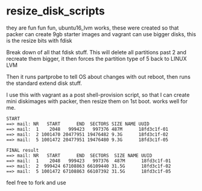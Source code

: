 # resize_disk_scripts
they are fun fun fun,   ubuntu16_lvm works, these were created so that packer can create 9gb starter images and vagrant can use bigger disks, this is the resize bits with fdisk

Break down of all that fdisk stuff. This will delete all partitions past 2 and recreate them bigger, it then forces the partition type of 5 back to LINUX LVM

Then it runs partprobe to tell OS about changes with out reboot, then runs the standard extend disk stuff.

I use this with vagrant as a post shell-provision script, so that I can create mini diskimages with packer, then resize them on 1st boot.
works well for me.

```
START
==> mail: NR   START      END  SECTORS SIZE NAME UUID
==> mail:  1    2048   999423   997376 487M      18fd3c1f-01
==> mail:  2 1001470 20477951 19476482 9.3G      18fd3c1f-02
==> mail:  5 1001472 20477951 19476480 9.3G      18fd3c1f-05

FINAL result
==> mail: NR   START      END  SECTORS  SIZE NAME UUID
==> mail:  1    2048   999423   997376  487M      18fd3c1f-01
==> mail:  2  999424 67108863 66109440 31.5G      18fd3c1f-02
==> mail:  5 1001472 67108863 66107392 31.5G      18fd3c1f-05
```

feel free to fork and use


